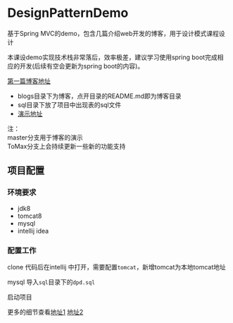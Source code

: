 # DesignPatternDemo
基于Spring MVC的demo，包含几篇介绍web开发的博客，用于设计模式课程设计

本课设demo实现技术栈非常落后，效率极差，建议学习使用spring boot完成相应的开发(后续有空会更新为spring boot的内容)。

[第一篇博客地址](https://github.com/XingToMax/DesignPatternDemo/tree/master/blogs)

+ blogs目录下为博客，点开目录的README.md即为博客目录
+ sql目录下放了项目中出现表的sql文件
+ [演示地址](http://tomax.xin/dpd)

注：<br>
master分支用于博客的演示<br>
ToMax分支上会持续更新一些新的功能支持<br>

## 项目配置

### 环境要求

+ jdk8
+ tomcat8
+ mysql
+ intellij idea

### 配置工作

clone 代码后在intellij 中打开，需要配置`tomcat`，新增tomcat为本地tomcat地址

mysql 导入`sql`目录下的`dpd.sql`

启动项目

更多的细节查看[地址1](https://github.com/XingToMax/DesignPatternDemo/blob/master/blogs/%E5%BC%80%E5%8F%91%E7%8E%AF%E5%A2%83%E6%90%AD%E5%BB%BA.md)  [地址2](https://github.com/XingToMax/DesignPatternDemo/blob/master/blogs/Helloworld.md)
